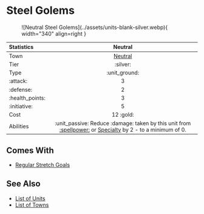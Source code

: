 # Steel Golems

<figure markdown="span">
    ![Neutral Steel Golems](../assets/units-blank-silver.webp){ width="340" align=right }
</figure>


| Statistics | Neutral |
| :--- | :---: |
| Town | [Neutral](../towns/neutral.md) |
| Tier | :silver: |
| Type | :unit_ground: |
| :attack: | 3 |
| :defense: | 2 |
| :health_points: | 3 |
| :initiative: | 5 |
| Cost | 12 :gold: |
| Abilities | :unit_passive: Reduce :damage: taken by this unit from [:spellpower:](../spells/index.md) or [Specialty](../heroes/index.md) by 2 - to a minimum of 0. |


## Comes With

- [Regular Stretch Goals](../content.md)


## See Also

- [List of Units](index.md)
- [List of Towns](../towns/index.md)